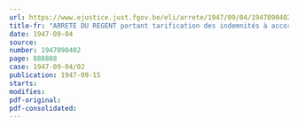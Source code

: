 ```yaml
---
url: https://www.ejustice.just.fgov.be/eli/arrete/1947/09/04/1947090402/justel
title-fr: "ARRETE DU REGENT portant tarification des indemnités à accorder aux professeurs civils charges de donner des cours de seconde langue aux officiers"
date: 1947-09-04
source:
number: 1947090402
page: 888888
case: 1947-09-04/02
publication: 1947-09-15
starts:
modifies:
pdf-original:
pdf-consolidated:
---
```


